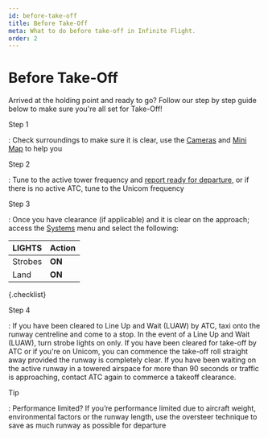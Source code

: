 ```yaml
---
id: before-take-off
title: Before Take-Off
meta: What to do before take-off in Infinite Flight.
order: 2
---
```


# Before Take-Off



Arrived at the holding point and ready to go? Follow our step by step guide below to make sure you're all set for Take-Off!



Step 1

: Check surroundings to make sure it is clear, use the [Cameras](/guide/getting-started-guide/pilot-user-interface/cameras#camera) and [Mini Map](/guide/getting-started-guide/pilot-user-interface/flight-planning#mini-map) to help you



Step 2

: Tune to the active tower frequency and [report ready for departure](/guide/flying-guide/atc-communication/take-off-and-departure#take-off-communication-summary), or if there is no active ATC, tune to the Unicom frequency

  

Step 3

: Once you have clearance (if applicable) and it is clear on the approach; access the [Systems](/guide/getting-started-guide/pilot-user-interface/systems) menu and select the following:

 

| LIGHTS  | Action |
| ------- | ------ |
| Strobes | **ON** |
| Land    | **ON** |

{.checklist}

 

Step 4

: If you have been cleared to Line Up and Wait (LUAW) by ATC, taxi onto the runway centreline and come to a stop. In the event of a Line Up and Wait (LUAW), turn strobe lights on only. If you have been cleared for take-off by ATC or if you're on Unicom, you can commence the take-off roll straight away provided the runway is completely clear. If you have been waiting on the active runway in a towered airspace for more than 90 seconds or traffic is approaching, contact ATC again to commerce a takeoff clearance. 

 

Tip

:   Performance limited? If you’re performance limited due to aircraft weight, environmental factors or the runway length, use the oversteer technique to save as much runway as possible for departure

